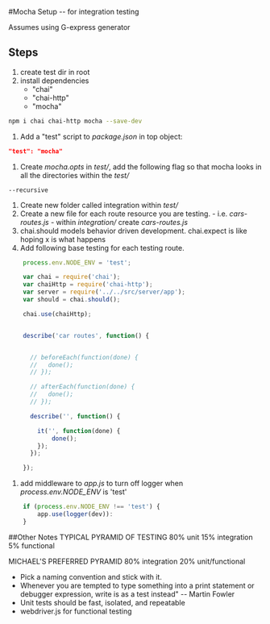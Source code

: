 #Mocha Setup -- for integration testing

Assumes using G-express generator

## Steps

1. create test dir in root
1. install dependencies
    * "chai"
    * "chai-http"
    * "mocha"
```sh
npm i chai chai-http mocha --save-dev
```
1. Add a "test" script to *package.json* in top object:
```json
"test": "mocha"
```
1. Create *mocha.opts* in *test/*, add the following flag so that mocha looks in all the directories within the *test/*
```
--recursive
```
1. Create new folder called integration within *test/*
1. Create a new file for each route resource you are testing. - i.e. *cars-routes.js*  - within *integration/* create *cars-routes.js*
1. chai.should models behavior driven development. chai.expect is like hoping x is what happens
1. Add following base testing for each testing route.
```javascript
    process.env.NODE_ENV = 'test';

    var chai = require('chai');
    var chaiHttp = require('chai-http');
    var server = require('../../src/server/app');
    var should = chai.should();

    chai.use(chaiHttp);


    describe('car routes', function() {


      // beforeEach(function(done) {
      //   done();
      // });

      // afterEach(function(done) {
      //   done();
      // });

      describe('', function() {

        it('', function(done) {
            done();
        });
      });

    });
```

1. add middleware to *app.js* to turn off logger when *process.env.NODE_ENV* is 'test'
```javascript
    if (process.env.NODE_ENV !== 'test') {
        app.use(logger(dev)):
    }
```



##Other Notes
TYPICAL PYRAMID OF TESTING
80% unit
15% integration
5% functional

MICHAEL'S PREFERRED PYRAMID
80% integration
20% unit/functional

* Pick a naming convention and stick with it.
* Whenever you are tempted to type something into a print statement or debugger expression, write is as a test instead" -- Martin Fowler
* Unit tests should be fast, isolated, and repeatable
* webdriver.js for functional testing